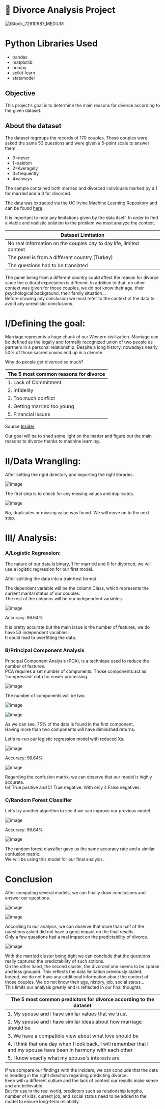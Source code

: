 # 💒 Divorce Analysis Project

![iStock_72610687_MEDIUM](https://github.com/Bruc3U/Divorce_Analysis/assets/142362478/54df4e63-4212-4e10-bc92-60d6cfe3acae)

# Python Libraries Used

- pandas
- matplotlib
- numpy
- scikit-learn
- statsmodel

## Objective

This project's goal is to determine the main reasons for divorce according to the given dataset. 

## About the dataset

The dataset regroups the records of 170 couples. Those couples were asked the same 53 questions and were given a 5-point scale to answer them.

- 0=never
- 1=seldom
- 2=Averagely
- 3=frequently
- 4=always

The sample contained both married and divorced individuals marked by a 1 for married and a 0 for divorced. 

The data was extracted via the UC Irvine Machine Learning Repository and can be found [here](http://archive.ics.uci.edu/dataset/497/divorce+predictors+data+set).

It is important to note any limitations given by the data itself. In order to find a viable and realistic solution to the problem we must analyze the context.

| Dataset Limitation | 
|---|
| No real information on the couples day to day life, limited context|
| The panel is from a different country (Turkey) |
| The questions had to be translated | 

The panel being from a different country could affect the reason for divorce since the cultural expectation is different. In addition to that, no other context was given for those couples, we do not know their age, their psychological background, their family situation...<br>
Before drawing any conclusion we must refer to the context of the data to avoid any unrealistic conclusions. 

# I/Defining the goal:

Marriage represents a huge chunk of our Western civilization. Marriage can be defined as the legally and formally recognized union of two people as partners in a personal relationship. 
Despite a long history, nowadays nearly 50% of those sacred unions end up in a divorce. 

Why do people get divorced so much?

| The 5 most common reasons for divorce | 
|---|
| 1. Lack of Commitment|
| 2. Infidelity |
| 3. Too much conflict | 
| 4. Getting married too young |
| 5. Financial issues | 

Source [Insider](https://www.insider.com/why-people-get-divorced-2019-1) 

Our goal will be to shed some light on the matter and figure out the main reasons to divorce thanks to machine learning. 

# II/Data Wrangling: 

After setting the right directory and importing the right libraries.

![image](https://github.com/Bruc3U/Divorce_Analysis/assets/142362478/d1bbaf9a-fd58-4f8a-9a5b-60dc31f17d86)


The first step is to check for any missing values and duplicates. 

![image](https://github.com/Bruc3U/Divorce_Analysis/assets/142362478/23e5a9bd-2776-4164-866c-d6446d92dbbd)

No, duplicates or missing value was found. We will move on to the next step.

# III/ Analysis:
### A/Logistic Regression:

The nature of our data is binary, 1 for married and 0 for divorced, we will use a logistic regression for our first model. 

After splitting the data into a train/test format.

The dependent variable will be the column Class, which represents the current marital status of our couples.<br>
The rest of the columns will be our independent variables. 

![image](https://github.com/Bruc3U/Divorce_Analysis/assets/142362478/d2334344-5121-49b1-885b-4f6179ef3871)

Accuracy: 96.64%


It is pretty accurate but the main issue is the number of features, we do have 53 independent variables.<br>
It could lead to overfitting the data. 


### B/Principal Component Analysis 

Principal Component Analysis (PCA), is a technique used to reduce the number of features.<br>
PCA requires a set number of components. Those components act as 'compressed' data for easier processing. 

![image](https://github.com/Bruc3U/Divorce_Analysis/assets/142362478/8ca8bc59-3ae5-44d2-b042-f5ba47714f33)

The number of components will be two. 

![image](https://github.com/Bruc3U/Divorce_Analysis/assets/142362478/4bee1f21-eb1e-4572-b207-47746b69d202)

![image](https://github.com/Bruc3U/Divorce_Analysis/assets/142362478/e860d7de-8182-4dc0-b80a-3dcbc04cceff)

As we can see, 75% of the data is found in the first component.<br>
Having more than two components will have diminished returns.

Let's re-run our logistic regression model with reduced Xs.

![image](https://github.com/Bruc3U/Divorce_Analysis/assets/142362478/b2eea6ea-501c-475e-90f8-a4370e770bcb)

 Accuracy: 96.64%

![image](https://github.com/Bruc3U/Divorce_Analysis/assets/142362478/228b1cce-209b-400d-9ba9-151846cff010)

Regarding the confusion matrix, we can observe that our model is highly accurate.<br>
64 True positive and 51 True negative. With only 4 False negatives.


 ### C/Random Forest Classifier 

Let's try another algorithm to see if we can improve our previous model.

![image](https://github.com/Bruc3U/Divorce_Analysis/assets/142362478/f00386b9-4f89-4beb-9b18-e5fac84a67c3)

Accuracy: 96.64%

![image](https://github.com/Bruc3U/Divorce_Analysis/assets/142362478/7a1aa6c6-a570-45ae-8498-912a4c465caf)


The random forest classifier gave us the same accuracy rate and a similar confusion matrix.<br>
We will be using this model for our final analysis. 


# Conclusion

After computing several models, we can finally draw conclusions and answer our questions.

![image](https://github.com/Bruc3U/Divorce_Analysis/assets/142362478/49396bba-23af-4d48-b060-b5be666672bd)

![image](https://github.com/Bruc3U/Divorce_Analysis/assets/142362478/3a157633-7601-4dc2-af99-215d70711c35)

According to our analysis, we can observe that more than half of the questions asked did not have a great impact on the final results.<br>
Only a few questions had a real impact on the predictability of divorce.

![image](https://github.com/Bruc3U/Divorce_Analysis/assets/142362478/74a0edd8-2a14-45ca-8556-78675b3a3645)

With the married cluster being tight we can conclude that the questions really captured the predictability of such actions.<br>
On the other hand, the second cluster, the divorced one seems to be sparse and less grouped. This reflects the data limitation previously stated.<br>
Indeed, we do not have any additional information about the context of those couples. We do not know their age, history, job, social status...<br>
This limits our analysis greatly and is reflected in our final thoughts.


| The 5 most common predictors for divorce according to the dataset | 
|---|
| 1. My spouse and I have similar values that we trust|
| 2. My spouse and I have similar ideas about how marriage should be |
| 3. We have a compatible view about what love should be | 
| 4. I think that one day when I look back, I will remember that I and my spouse have been in harmony with each other |
| 5. I know exactly what my spouse's interests are | 

If we compare our findings with the insiders, we can conclude that the data is heading in the right direction regarding predicting divorce.<br>
Even with a different culture and the lack of context our results make sense and are believable.<br>
But for use in the real world, predictors such as relationship lengths, number of kids, current job, and social status need to be added to the model to ensure long-term reliability. 




